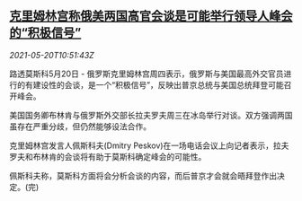 <!--1621508462000-->
[克里姆林宫称俄美两国高官会谈是可能举行领导人峰会的“积极信号”](https://cn.reuters.com/article/russia-peskov-us-dip-talk-0520-idCNKCS2D115K)
------

<div><i>2021-05-20T10:51:43Z</i></div><p>路透莫斯科5月20日 - 俄罗斯克里姆林宫周四表示，俄罗斯与美国最高外交官员进行的有建设性的会谈，是一个“积极信号”，反映出普京总统与美国总统拜登可能召开峰会。</p><p>美国国务卿布林肯与俄罗斯外交部长拉夫罗夫周三在冰岛举行对谈。双方强调两国虽存在严重分歧，但仍然能够设法合作。</p><p>克里姆林宫发言人佩斯科夫(Dmitry Peskov)在一场电话会议上向记者表示，拉夫罗夫和布林肯的会谈将有助于莫斯科确定峰会的可能性。</p><p>佩斯科夫称，莫斯科方面将会分析会谈的内容，而后普京才会就会晤拜登作出决定。(完)</p>
